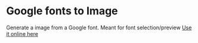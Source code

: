 # Google fonts to Image
Generate a image from a Google font. Meant for font selection/preview
[Use it online here](https://wewearglasses.github.io/gf-to-image/)